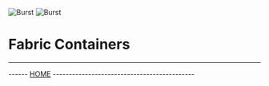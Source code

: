 ![Burst](../../../../../../../../../doc/burst_small.png "")
![Burst](../../../../../../../../fabric_small.png "")


# Fabric Containers


---
------ [HOME](../../../../../../../../../readme.md) --------------------------------------------
